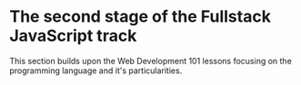 # The second stage of the Fullstack JavaScript track
This section builds upon the Web Development 101 lessons focusing on the programming language and it's particularities.
